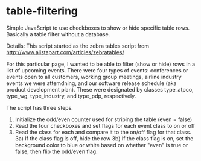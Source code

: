 # table-filtering
Simple JavaScript to use checkboxes to show or hide specific table rows.  Basically a table filter without a database.

Details:
This script started as the zebra tables script from http://www.alistapart.com/articles/zebratables/  

For this particular page, I wanted to be able to filter (show or hide) rows in a list of upcoming events.  There were four types of events: conferences or events open to all customers, working group meetings, airline industry events we were attemdning, and our software release schedule (aka product development plan).  These were designated by classes type_atpco, type_wg, type_industry, and type_pdp, respectively.

The script has three steps.
1) Initialize the odd/even counter used for striping the table (even = false)
2) Read the four checkboxes and set flags for each event class to on or off
3) Read the class for each <tr> and compare it to the on/off flag for that class.
  3a) If the class flag is off, hide the row
  3b) If the class flag is on, set the background color to blue or white based on whether "even" is true or false, then flip the odd/even flag. 
